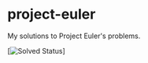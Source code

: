 project-euler
=============

My solutions to Project Euler's problems.

[![Solved Status](http://projecteuler.net/profile/teerapap.png)]
